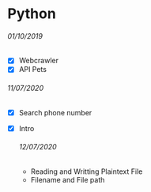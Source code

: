 # Python

###### 01/10/2019

* [x] Webcrawler
* [x] API Pets

###### 11/07/2020

* [x] Search phone number
* [x] Intro
    ###### 12/07/2020

    - Reading and Writting Plaintext File
    - Filename and File path
